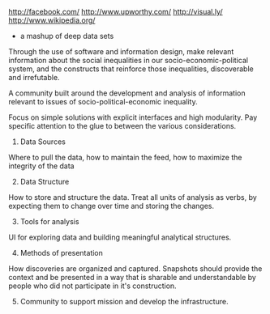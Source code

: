 http://facebook.com/
http://www.upworthy.com/
http://visual.ly/
http://www.wikipedia.org/
+ a mashup of deep data sets

Through the use of software and information design, make relevant information about the social inequalities in our socio-economic-political system, and the constructs that reinforce those inequalities, discoverable and irrefutable.

A community built around the development and analysis of information relevant to issues of socio-political-economic inequality.



Focus on simple solutions with explicit interfaces and high modularity.  Pay specific attention to the glue to between the various considerations.


1. Data Sources

Where to pull the data, how to maintain the feed, how to maximize the integrity of the data


2. Data Structure

How to store and structure the data.  Treat all units of analysis as verbs, by expecting them to change over time and storing the changes.


3. Tools for analysis

UI for exploring data and building meaningful analytical structures.


4. Methods of presentation

How discoveries are organized and captured.  Snapshots should provide the context and be presented in a way that is sharable and understandable by people who did not participate in it's construction.


5. Community to support mission and develop the infrastructure.





